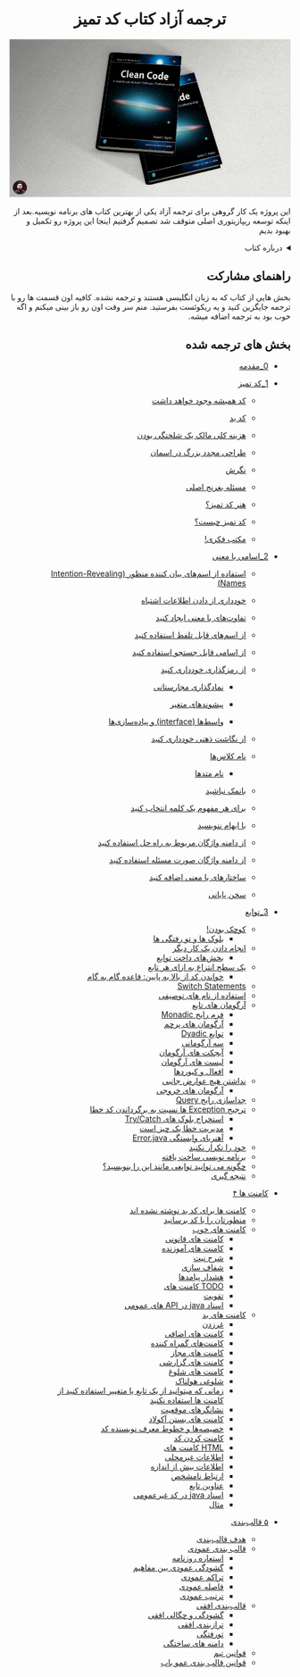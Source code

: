 
<h1 align="center" dir="rtl"> ترجمه آزاد کتاب کد تمیز</h1>
<div dir="rtl">
<p align="center">
  <img src="assets/image/CleanCodeRepo.jpg"/>
</p>
 
این پروژه یک کار گروهی برای ترجمه آزاد یکی از بهترین کتاب های برنامه نویسیه.بعد از اینکه توسعه ریپازیتوری اصلی متوقف شد تصمیم گرفتیم اینجا این پروژه رو تکمیل و بهبود بدیم

<details>
    <summary>درباره کتاب</summary>
    <p align="center">
         <img src="https://techbeacon.com/sites/default/files/styles/social/public/robert-uncle-bob-martin-agile-manifesto-interview.jpg?itok=PYXMi5Zl"/>
    </p>
     این کتاب سعی دارد توسعه‌ی نرم‌افزار به روش چابک (Agile) را به شما آموزش دهد. داستان نوشتن کتاب از آنجا شروع شد که رابرت.سی.مارتین (Robert C. Martin معروف به عمو باب) نویسنده‌ی این کتاب، مدت‌ها قبل، سردمدارانِ تفکرِ اجایل را به یک دورهمی دوستانه دعوت کرد. هدف اصلی این دورهمی بررسی نقاط اشتراک متدهای توسعه نظیر اسکرام، کریستال، ایکس.پی، پراگماتیک و … بود. نهایتاً نتیجه‌ی این گردهمایی به نام‌گذاری متدها و طبقه‌بندی روش‌های مختلف زیر پرچمی تحت عنوان اجایل/چابک (یا Adaptive) منتهی شد. از دیگر ثمرات این جلسه، توافق بر سر ۴ ارزش (Value) کلیدی و ۱۲ اصل(Principle) دیگر مبتنی بر ارزش‌های فوق بود که می‌توانید در اجایل‌مانیفستو مطالعه کنید.

بعدها عمو باب به کمک سایر همکارانش در موسسه‌ی Object Mentor روش‌های مختلف کدنویسی را بررسی کرده و بهترین موارد را استخراج کردند. این روش‌ها به تدریج روی هم تلنبار شد و نهایتاً در قالب کتابِ Clean Code در اختیار عموم برنامه‌نویسان قرار گرفت. مفاهیم این کتاب تا آنجا مورد توجه توسعه‌دهندگان قرار گرفت که در مدت کوتاهی به یکی از پرفروش‌ترین کتاب‌های آمازون تبدیل شد. رابرت.سی.مارتین با تکیه بر اصول اجایل، نکاتی را در کتابش مطرح کرد که باعث تمییزتر شدن کدها، نگه‌داری آسان‌تر، درک بهتر منطق برنامه و بهبود عملکرد آن می‌شود. در این کتاب روش نوشتن کدهای ماژولار، چگونگی اشکال‌زدایی برنامه، نحوه‌ی استفاده از توسعه‌ی آزمون محور (TDD: Test Driven Development) و … نیز آموزش داده می‌شود.

<a href="https://skaarp.com/clean-code-%DA%A9%D8%AA%D8%A7%D8%A8%DB%8C-%D9%88%D8%A7%D8%AC%D8%A8/">بیشتر بخوانید</a>
    
</details>

## راهنمای مشارکت
بخش هایی از کتاب که به زبان انگلیسی هستند و ترجمه نشده. کافیه اون قسمت ها رو با ترجمه جایگزین کنید و یه ریکوئست بفرستید. منم سر وقت اون رو باز بینی میکنم و اگه خوب بود به ترجمه اضافه میشه.

 
## بخش های ترجمه شده

  * [0_مقدمه](Book/0_introduction/introduction.md)
* [1_کد تمیز](Book/1_Clean_Code/clean-code.md)

  * [کد همیشه وجود خواهد داشت](Book/1_Clean_Code/clean-code.md)
  
  * [کد بد](Book/1_Clean_Code/clean-code.md)
  
  * [هزینه کلی مالک یک شلختگی بودن](Book/1_Clean_Code/clean-code.md)
  
  * [طراحی مجدد بزرگ در اسمان](Book/1_Clean_Code/clean-code.md)
  
  * [نگرش](Book/1_Clean_Code/clean-code.md)
  
  * [مسئله بغرنج اصلی](Book/1_Clean_Code/clean-code.md)
  
  * [هنر کد تمیز؟](Book/1_Clean_Code/clean-code.md)
  
  * [کد تمیز چیست؟](Book/1_Clean_Code/clean-code.md)
  
  * [مکتب فکری!](Book/1_Clean_Code/clean-code.md)
* [2\_اسامی با معنی](Book/2_meaningful-names/meaningful-names.md)

  * [استفاده از اسم‌های بیان کننده منظور (Intention-Revealing Names)](Book/2_meaningful-names/meaningful-names.md)
  
  * [خودداری از دادن اطلاعات اشتباه](Book/2_meaningful-names/meaningful-names.md)
  
  * [تفاوت‌های با معنی ایجاد کنید](Book/2_meaningful-names/meaningful-names.md)
  
  * [از اسم‌های قابل تلفظ استفاده کنید](Book/2_meaningful-names/meaningful-names.md)
  
  * [از اسامی قابل جستجو استفاده کنید](Book/2_meaningful-names/meaningful-names.md)
  
  * [از رمزگذاری خودداری کنید](Book/2_meaningful-names/meaningful-names.md)
  
    * [نمادگذاری مجارستانی](Book/2_meaningful-names/meaningful-names.md)
    * [پیشوندهای متغیر](Book/2_meaningful-names/meaningful-names.md)
  
    * [واسط‌ها (interface) و پیاده‌سازی‌ها](Book/2_meaningful-names/meaningful-names.md)
  
  * [از نگاشت ذهنی خودداری کنید](Book/2_meaningful-names/meaningful-names.md)
  
  * [نام کلاس‌ها](Book/2_meaningful-names/meaningful-names.md)
  
    * [نام متدها](Book/2_meaningful-names/meaningful-names.md)
  
  * [بانمک نباشید](Book/2_meaningful-names/meaningful-names.md)
  
  * [برای هر مفهوم یک کلمه انتخاب کنید](Book/2_meaningful-names/meaningful-names.md)
  
  * [با ایهام ننویسید](Book/2_meaningful-names/meaningful-names.md)
  
  * [از دامنه واژگان مربوط به راه حل استفاده کنید](Book/2_meaningful-names/meaningful-names.md)
  
  * [از دامنه واژگان صورت مسئله استفاده کنید](Book/2_meaningful-names/meaningful-names.md)
  
  * [ساختارهای با معنی اضافه کنید](Book/2_meaningful-names/meaningful-names.md)
  
  * [سخن پایانی](Book/2_meaningful-names/meaningful-names.md)

* [3_توابع](Book/3_Functions/3_Functions.md)

  * [کوچک بودن!](Book/3_Functions/3_Functions.md)
    * [بلوک ها و تو رفتگی ها](Book/3_Functions/3_Functions.md)
  * [انجام دادن یک کار دیگر](Book/3_Functions/3_Functions.md)
    * [بخش‌های داخت توابع](Book/3_Functions/3_Functions.md#)
  * [یک سطح انتزاع به ازای هر تابع](Book/3_Functions/3_Functions.md)
    * [خواندن کد از بالا به پایین: قاعده گام به گام](Book/3_Functions/3_Functions.md)
  * [Switch Statements](Book/3_Functions/3_Functions.md#switch-statements)
  * [استفاده از نام های توصیفی](Book/3_Functions/3_Functions.md)
  * [آرگومان های تابع](Book/3_Functions/3_Functions.md)
    * [فرم رایج Monadic](Book/3_Functions/3_Functions.md)
    * [آرگومان های پرچم](Book/3_Functions/3_Functions.md)
    * [توابع Dyadic](Book/3_Functions/3_Functions.md)
    * [سه آرگومانی](Book/3_Functions/3_Functions.md)
    * [آبجکت های آرگومان](Book/3_Functions/3_Functions.md)
    * [لیست های آرگومان](Book/3_Functions/3_Functions.md)
    * [افعال و کیوردها](Book/3_Functions/3_Functions.md)
  * [نداشتن هیچ عوارض جانبی](Book/3_Functions/3_Functions.md)
    * [آرگومان های خروجی](Book/3_Functions/3_Functions.md)
  * [جداسازی رایج Query](Book/3_Functions/3_Functions.md)
  * [ترجیح Exception ها نسبت به برگرداندن کد خطا](Book/3_Functions/3_Functions.md)
    * [استخراج بلوک های Try/Catch](Book/3_Functions/3_Functions.md)
    * [مدیریت خطا یک چیز است](Book/3_Functions/3_Functions.md)
    * [آهنربای وابستگی Error.java](Book/3_Functions/3_Functions.md)
  * [خود را تکرار نکنید](Book/3_Functions/3_Functions.md)
  * [برنامه نویسی ساخت یافته](Book/3_Functions/3_Functions.md)
  * [چگونه می توانید توابعی مانند این را بنویسید؟](Book/3_Functions/3_Functions.md)
  * [نتیجه گیری](Book/3_Functions/3_Functions.md)
  
* [کامنت ها ۴](Book/4_Comments/4_Comments.md) 
  * [کامنت ها برای کد بد نوشته نشده اند](Book/4_Comments/4_Comments.md)
  * [منظورتان را با کد برسانید](Book/4_Comments/4_Comments.md)
   * [کامنت های خوب](Book/4_Comments/4_Comments.md)
      * [کامنت های قانونی](Book/4_Comments/4_Comments.md)
      * [کامنت های آموزنده](Book/4_Comments/4_Comments.md)
      * [شرح نیت](Book/4_Comments/4_Comments.md)
      * [شفاف سازی](Book/4_Comments/4_Comments.md)
      * [هشدار پیامدها](Book/4_Comments/4_Comments.md)
      * [TODO کامنت های](Book/4_Comments/4_Comments.md)
      * [تقویت](Book/4_Comments/4_Comments.md)
      * [اسناد java در API های عمومی](Book/4_Comments/4_Comments.md)
   * [کامنت های بد](Book/4_Comments/4_Comments.md)
      * [غرزدن](Book/4_Comments/4_Comments.md)
      * [کامنت های اضافی](Book/4_Comments/4_Comments.md)
      * [کامنت‌های گمراه کننده](Book/4_Comments/4_Comments.md)
      * [کامنت های مجاز](Book/4_Comments/4_Comments.md)
      * [کامنت های گزارشی](Book/4_Comments/4_Comments.md)
      * [کامنت های شلوغ](Book/4_Comments/4_Comments.md)
      * [شلوغی هولناک](Book/4_Comments/4_Comments.md)
      * [زمانی که میتوانید از یک تابع یا متغییر استفاده کنید از کامنت ها استفاده نکنید](Book/4_Comments/4_Comments.md)
      * [نشانگرهای موقعیت](Book/4_Comments/4_Comments.md)
      * [کامنت های بستن آکولاد](Book/4_Comments/4_Comments.md)
      * [خصیصه‌ها و خطوط معرف نویسنده کد](Book/4_Comments/4_Comments.md)
      * [کامنت کردن کد](Book/4_Comments/4_Comments.md)
      * [HTML کامنت های](Book/4_Comments/4_Comments.md)
      * [اطلاعات غیرمحلی](Book/4_Comments/4_Comments.md)
      * [اطلاعات بیش از اندازه](Book/4_Comments/4_Comments.md)
      * [ارتباط نامشخص](Book/4_Comments/4_Comments.md)
      * [عناوین تابع](Book/4_Comments/4_Comments.md)
      * [اسناد java در کد غیرعمومی](Book/4_Comments/4_Comments.md)
      * [مثال](Book/4_Comments/4_Comments.md)


* [۵ قالب‌بندی](Book/5_Formatting/5_Formatting.md)
  * [هدف قالب‌بندی](Book/5_Formatting/5_Formatting.md)
  * [قالب بندی عمودی](Book/5_Formatting/5_Formatting.md)
    * [استعاره روزنامه](Book/5_Formatting/5_Formatting.md)
    * [گشودگی عمودی بین مفاهیم](Book/5_Formatting/5_Formatting.md)
    * [تراکم عمودی](Book/5_Formatting/5_Formatting.md)
    * [فاصله عمودی](Book/5_Formatting/5_Formatting.md)
    * [ترتیب عمودی](Book/5_Formatting/5_Formatting.md)
  * [قالب‌بندی افقی](Book/5_Formatting/5_Formatting.md)
    * [گشودگی و چگالی افقی](Book/5_Formatting/5_Formatting.md)
    * [ترازبندی افقی](Book/5_Formatting/5_Formatting.md)
    * [تورفتگی](Book/5_Formatting/5_Formatting.md)
    * [دامنه های ساختگی](Book/5_Formatting/5_Formatting.md)
  * [قوانین تیم](Book/5_Formatting/5_Formatting.md)
  * [قوانین قالب بندی عمو باب](Book/5_Formatting/5_Formatting.md)

</div>
